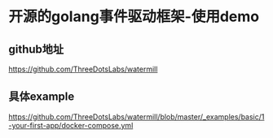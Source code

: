 # 开源的golang事件驱动框架-使用demo

## github地址
https://github.com/ThreeDotsLabs/watermill

## 具体example
https://github.com/ThreeDotsLabs/watermill/blob/master/_examples/basic/1-your-first-app/docker-compose.yml


